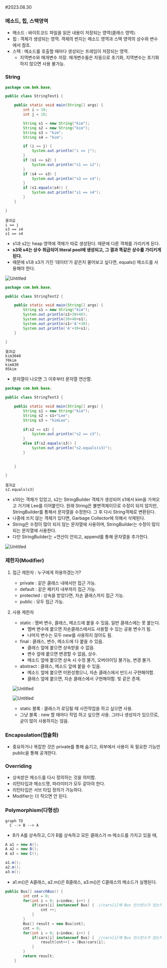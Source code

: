 #2023.08.30

### 메소드, 힙, 스택영역

- 메소드 : 바이트코드 파일을 읽은 내용이 저장되는 영역(클래스 영역).
- 힙 : 객체가 생성되는 영역. 객체의 번지는 메소드 영역과 스택 영역의 상수와 변수에서 참조.
- 스택 : 메소드를 호출할 때마다 생성되는 프레임이 저장되는 영역.
    - 지역변수와 매개변수 저장. 매개변수들은 자동으로 초기화, 지역변수는 초기화하지 않으면 사용 불가능.

### String

```java
package com.bnk.base;

public class StringTest1 {

	public static void main(String[] args) {
		int i = 10;
		int j = 10;

		String s1 = new String("kim");
		String s2 = new String("kim");
		String s3 = "kim";
		String s4 = "kim";

		if (i == j) {
			System.out.println("i == j");
		}
		if (s1 == s2) {
			System.out.println("s1 == s2");
		}
		if (s4 == s3) {
			System.out.println("s3 == s4");
		}
		if (s1.equals(s4)) {
			System.out.println("s1 == s4");
		}
	}

}
```

```
결과값
i == j
s3 == s4
s1 == s4
```

- s1과 s2는 heap 영역에 객체가 따로 생성된다. 때문에 다른 객체를 가리키게 된다.
- **s3와 s4는 상수 취급되어 literal pool에 생성되고, 그 결과 똑같은 상수를 가리키게 된다.**
- 때문에 s1과 s3가 가진 ‘데이터’가 같은지 물어보고 싶다면, equals() 메소드를 사용해야 한다.

![Untitled](https://s3-us-west-2.amazonaws.com/secure.notion-static.com/c4445c0d-1720-4a58-adee-7c326a80c604/Untitled.png)

```java
package com.bnk.base;

public class StringTest2 {

	public static void main(String[] args) {
		String s1 = new String("kim");
		System.out.println(s1+30+40);
		System.out.println(30+40+s1);
		System.out.println(s1+'A'+30);
		System.out.println('A'+30+s1);
	}

}
```

```
결과값
kim3040
70kim
kimA30
95kim
```

- 문자열이 나오면 그 이후부터 문자열 연산함.

```java
package com.bnk.base;

public class StringTest3 {

	public static void main(String[] args) {
		String s1 = new String("kim");
		String s2 = s1+"Lee";
		String s3 = "kimLee";
		
		if(s2 == s3) {
			System.out.println("s2 == s3");
		}
		else if(s2.equals(s3)) {
			System.out.println("s2.equals(s3)");
		}
		
		
	}

}
```

```
결과값
s2.equals(s3)
```

- s1라는 객체가 있었고, s2는 StringBuilder 객체가 생성되어 s1에서 kim을 가져오고 거기에 Lee를 이어붙인다. 원래 String은 불변객체이므로 수정이 되지 않지만, StringBuilder를 통해서 문자열을 수정한다. 그 후 다시 String객체로 변환된다.
- 나중에 쓰지 않는 객체가 있다면, Garbage Collector에 의해서 삭제된다.
- String은 수정이 많이 되지 않는 문자열에 사용하며, StringBuilder는 수정이 많이 되는 문자열에 사용한다.
- 다만 StringBuilder는 +연산이 안되고, append를 통해 문자열을 추가한다.

![Untitled](https://s3-us-west-2.amazonaws.com/secure.notion-static.com/12d00976-5549-48e8-bbdd-24bfe08ee616/Untitled.png)

### 제한자(Modifier)

1. 접근 제한자 : 누구에게 허용하겠는가?
    - private : 같은 클래스 내에서만 접근 가능.
    - default : 같은 패키지 내부까지 접근 가능.
    - protected : 상속을 받았다면, 자손 클래스까지 접근 가능.
    - public : 모두 접근 가능.
2. 사용 제한자
    - static : 멤버 변수, 클래스, 메소드에 붙을 수 있음. 일반 클래스에는 못 붙는다.
        - 멤버 변수에 붙으면 자손클래스에서도 사용할 수 있는 공용 변수가 됨.
        - 나머지 변수는 모두 new를 사용하지 않아도 됨.
    - final : 클래스, 변수, 메소드에 다 붙을 수 있음.
        - 클래스 앞에 붙으면 상속받을 수 없음.
        - 변수 앞에 붙으면 변경할 수 없음, 상수.
        - 메소드 앞에 붙으면 상속 시 수정 불가, 오버라이딩 불가능, 변경 불가.
    - abstract : 클래스, 메소드 앞에 붙을 수 있음.
        - 메소드 앞에 붙으면 미완성했으니, 자손 클래스에서 반드시 구현해야함.
        - 클래스 앞에 붙으면, 자손 클래스에서 구현해야함. 빚 같은 존재.
    
    ![Untitled](https://s3-us-west-2.amazonaws.com/secure.notion-static.com/35dc6365-de81-4a81-a0c9-e3a896640b69/Untitled.png)
    
    ![Untitled](https://s3-us-west-2.amazonaws.com/secure.notion-static.com/65d8f808-e8e0-49d8-b5d0-0cad6c57bfb1/Untitled.png)
    
    - static 블록 : 클래스가 로딩될 때 사전작업을 하고 싶으면 사용.
    - 그냥 블록 : new 할 때마다 작업 하고 싶으면 사용. 그러나 생성자가 있으므로, 굳이 많이 사용하지는 않음.

### Encapsulation(캡슐화)

- 중요하거나 복잡한 것은 private를 통해 숨기고, 외부에서 사용이 꼭 필요한 기능만 public을 통해 공개한다.

### Overriding

- 상속받은 메소드를 다시 정의하는 것을 의미함.
- 리턴타입과 메소드명, 파라미터가 모두 같아야 한다.
- 리턴타입은 서브 타입 정의가 가능하다.
- Modifier는 더 작으면 안 된다.

### Polymorphism(다형성)

```mermaid
graph TD
  C --> B --> A
```

- B가 A를 상속하고, C가 B를 상속하고 모든 클래스가 m 메소드를 가지고 있을 때,

```java
A a1 = new A();
A a2 = new B();
A a3 = new C();

a1.m();
a2.m();
a3.m();
```

- a1.m()은 A클래스, a2.m()은 B클래스, a3.m()은 C클래스의 메소드가 실행된다.

```java
public Bus[] searchBus() {
		int cnt = 0;
		for(int i = 0; i<index; i++) {
			if(cars[i] instanceof Bus) {  //cars[i]에 Bus 인스턴스가 있는지?
				cnt ++;
			}
		}
		Bus[] result = new Bus[cnt];
		cnt = 0;
		for(int i = 0; i<index; i++) {
			if(cars[i] instanceof Bus) {  //cars[i]에 Bus 인스턴스가 있는지?
				result[cnt++] = (Bus)cars[i];
			}
		}
		return result;
	}
```
